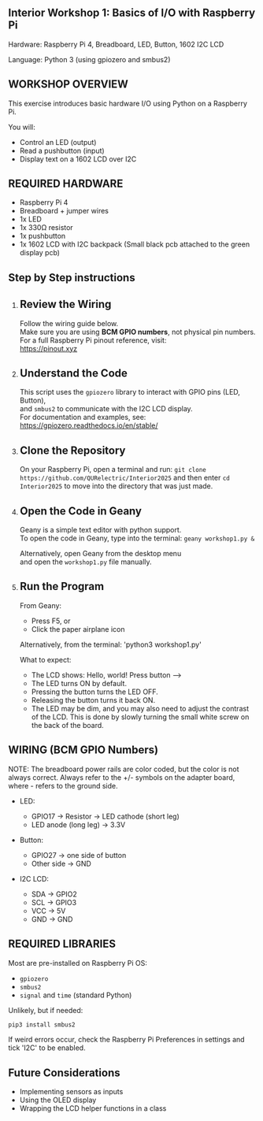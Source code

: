 
Interior Workshop 1: Basics of I/O with Raspberry Pi
----------------------------------------------------------------------  
Hardware: Raspberry Pi 4, Breadboard, LED, Button, 1602 I2C LCD  

Language: Python 3 (using gpiozero and smbus2)

 
WORKSHOP OVERVIEW
----------------------------------------------------------------------

This exercise introduces basic hardware I/O using Python on a Raspberry Pi.

You will:
- Control an LED (output)
- Read a pushbutton (input)
- Display text on a 1602 LCD over I2C

  
REQUIRED HARDWARE
----------------------------------------------------------------------

- Raspberry Pi 4
- Breadboard + jumper wires
- 1x LED
- 1x 330Ω resistor
- 1x pushbutton
- 1x 1602 LCD with I2C backpack (Small black pcb attached to the green display pcb)


Step by Step instructions
----------------------------------------------------------------------
1. Review the Wiring  
   ------------------
   Follow the wiring guide below.  
   Make sure you are using **BCM GPIO numbers**, not physical pin numbers.  
   For a full Raspberry Pi pinout reference, visit:  
   https://pinout.xyz

2. Understand the Code  
   ---------------------
   This script uses the `gpiozero` library to interact with GPIO pins (LED, Button),  
   and `smbus2` to communicate with the I2C LCD display.  
   For documentation and examples, see:  
   https://gpiozero.readthedocs.io/en/stable/

3. Clone the Repository  
   ---------------------
   On your Raspberry Pi, open a terminal and run:
   ```git clone https://github.com/QURelectric/Interior2025```
   and then enter
   ```cd Interior2025```
   to move into the directory that was just made. 

5. Open the Code in Geany  
   ------------------------
   Geany is a simple text editor with python support.  
   To open the code in Geany, type into the terminal:
   `geany workshop1.py &`

   Alternatively, open Geany from the desktop menu  
   and open the `workshop1.py` file manually.

6. Run the Program  
   ----------------
   From Geany:
     - Press F5, or
     - Click the paper airplane icon

   Alternatively, from the terminal:
   'python3 workshop1.py'

   What to expect:
     - The LCD shows:
         Hello, world!
         Press button -->
     - The LED turns ON by default.
     - Pressing the button turns the LED OFF.
     - Releasing the button turns it back ON.
     - The LED may be dim, and you may also need to adjust the contrast of the LCD. This is done by slowly turning the small white screw on the back of the board.  

WIRING (BCM GPIO Numbers)
----------------------------------------------------------------------
NOTE: The breadboard power rails are color coded, but the color is not always correct.
Always refer to the +/- symbols on the adapter board, where - refers to the ground side.

- LED:
  - GPIO17 → Resistor → LED cathode (short leg)
  - LED anode (long leg) → 3.3V

- Button:
  - GPIO27 → one side of button
  - Other side → GND

- I2C LCD:
  - SDA → GPIO2
  - SCL → GPIO3
  - VCC → 5V
  - GND → GND

REQUIRED LIBRARIES
----------------------------------------------------------------------

Most are pre-installed on Raspberry Pi OS:
- `gpiozero`
- `smbus2`
- `signal` and `time` (standard Python)

Unlikely, but if needed:
```bash
pip3 install smbus2
```
If weird errors occur, check the Raspberry Pi Preferences in settings and tick 'I2C' to be enabled. 

Future Considerations
----------------------------------------------------------------------
- Implementing sensors as inputs
- Using the OLED display
- Wrapping the LCD helper functions in a class
